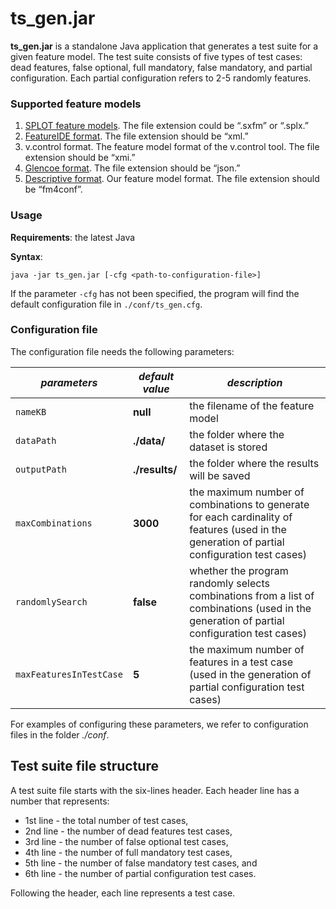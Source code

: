 # ts_gen.jar

**ts_gen.jar** is a standalone Java application that generates a test suite for a given feature model.
The test suite consists of five types of test cases: dead features, false optional, full mandatory, false mandatory, and partial configuration. Each partial configuration refers to 2-5 randomly features.

### Supported feature models

1. [SPLOT feature models](splot-research.org). The file extension could be “.sxfm” or “.splx.”
2. [FeatureIDE format](https://featureide.github.io). The file extension should be “xml.”
3. v.control format. The feature model format of the v.control tool. The file extension should be “xmi.”
4. [Glencoe format](https://glencoe.hochschule-trier.de). The file extension should be “json.”
5. [Descriptive format](https://github.com/manleviet/CA-CDR-V2/blob/main/fm-package/src/test/resources/bamboobike.fm4conf). Our feature model format. The file extension should be “fm4conf”.

### Usage

**Requirements**: the latest Java

**Syntax**:
```
java -jar ts_gen.jar [-cfg <path-to-configuration-file>]
```

If the parameter `-cfg` has not been specified, the program will find the default configuration file in `./conf/ts_gen.cfg`.

### Configuration file

The configuration file needs the following parameters:

| *parameters* | *default value* | *description*                                                                                                                                |
| ----------- |-----------------|----------------------------------------------------------------------------------------------------------------------------------------------|
| ```nameKB``` | **null**        | the filename of the feature model                                                                                                            |
| ```dataPath``` | **./data/**     | the folder where the dataset is stored                                                                                                       |
| ```outputPath``` | **./results/**  | the folder where the results will be saved                                                                                                   |
| ```maxCombinations``` | **3000**        | the maximum number of combinations to generate for each cardinality of features (used in the generation of partial configuration test cases) |
| ```randomlySearch``` | **false**       | whether the program randomly selects combinations from a list of combinations (used in the generation of partial configuration test cases)   |
| ```maxFeaturesInTestCase``` | **5**           | the maximum number of features in a test case (used in the generation of partial configuration test cases)                                   |

For examples of configuring these parameters, we refer to configuration files in the folder *./conf*.

## Test suite file structure

A test suite file starts with the six-lines header. Each header line has a number that represents:
- 1st line - the total number of test cases,
- 2nd line - the number of dead features test cases,
- 3rd line - the number of false optional test cases,
- 4th line - the number of full mandatory test cases,
- 5th line - the number of false mandatory test cases, and
- 6th line - the number of partial configuration test cases.

Following the header, each line represents a test case.

